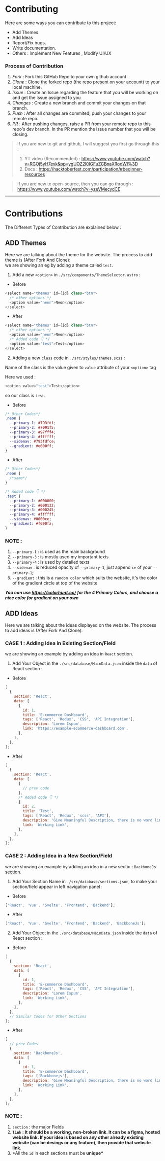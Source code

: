 # Contributing

Here are some ways you can contribute to this project:

- Add Themes
- Add Ideas
- Report/Fix bugs.
- Write documentation.
- Others : Implement New Features , Modify UI/UX

### Process of Contribution

1. _Fork_ : Fork this GitHub Repo to your own github account
2. _Clone_ : Clone the forked repo (the repo present on your account) to your local machine.
3. _Issue_ : Create an Issue regarding the feature that you will be working on and get the issue assigned to you
4. _Changes_ : Create a new branch and commit your changes on that branch.
5. _Push_ : After all changes are commited, push your changes to your remote repo.
6. _PR_ : After pushing changes, raise a PR from your remote repo to this repo's dev branch. In the PR mention the issue number that you will be closing.

> If you are new to git and github, I will suggest you first go through this :
>
> 1. YT video (Recommended) : https://www.youtube.com/watch?v=RGOj5yH7evk&pp=ygUOZ2l0IGFuZCBnaXRodWI%3D
> 2. Docs : https://hacktoberfest.com/participation/#beginner-resources

> If you are new to open-source, then you can go through : https://www.youtube.com/watch?v=yzeVMecydCE

---

# Contributions

The Different Types of Contribution are explained below :

## ADD Themes

Here we are talking about the theme for the website.
The process to add theme is (After Fork And Clone):</br>
we are showing an eg by adding a theme called `test`.

1. Add a new `<option>` in `./src/components/ThemeSelector.astro` :

- Before

```js
<select name="themes" id={id} class="btn">
  /* other options */
  <option value="neon">Neon</option>
</select>
```

- After

```js
<select name="themes" id={id} class="btn">
  /* other options */
  <option value="neon">Neon</option>
  /* Added code 👇 */
  <option value="test">Test</option>
</select>
```

2. Adding a new `class` code in `./src/styles/themes.scss` :

Name of the class is the value given to `value` attribute of your `<option>` tag

Here we used :

```js
<option value="test">Test</option>
```

so our class is `test`.

- Before

```scss
/* Other Codes*/
.neon {
  --primary-1: #793fdf;
  --primary-2: #7091f5;
  --primary-3: #97fff4;
  --primary-4: #ffffff;
  --sidenav: #793fdfce;
  --gradient: #e600ff;
}
```

- After

```scss
/* Other Codes*/
.neon {
  /*same*/
}

/* Added code 👇 */
.test {
  --primary-1: #000000;
  --primary-2: #000132;
  --primary-3: #000245;
  --primary-4: #ffffff;
  --sidenav: #0000ce;
  --gradient: #f690fa;
}
```

### NOTE :

1. `--primary-1` : is used as the main background
2. `--primary-3` : is mostly used my important texts
3. `--primary-4` : is used by detailed texts
4. `--sidenav` : is reduced opacity of `--primary-1`, just append `ce` of your `--primary-1`;
5. `--gradient` : this is a `random color` which suits the website, it's the color of the gradient circle at top of the website

_**You can use https://colorhunt.co/ for the 4 Primary Colors, and choose a nice color for gradient on your own**_

## ADD Ideas

Here we are talking about the ideas displayed on the website.
The process to add ideas is (After Fork And Clone):</br>

### **CASE 1** : Adding Idea in Existing Section/Field

we are showing an example by adding an idea in `React` section.

1. Add Your Object in the `./src/database/MainData.json` inside the `data` of React section :

- Before

```js
[
  {
    section: 'React',
    data: [
      {
        id: 1,
        title: 'E-commerce Dashboard',
        tags: ['React', 'Redux', 'CSS', 'API Integration'],
        description: 'Lorem Ispum',
        link: 'https://example-ecommerce-dashboard.com',
      },
    ],
  },
];
```

- After

```js
[
  {
    section: 'React',
    data: [
      {
        // prev code
      },
      /* Added code 👇 */
      {
        id: 2,
        title: 'Test',
        tags: ['React', 'Redux', 'scss', 'API'],
        description: 'Give Meaningful Description, there is no word limit',
        link: 'Working Link',
      },
    ],
  },
];
```

### **CASE 2** : Adding Idea in a New Section/Field

we are showing an example by adding an idea in a new sectio : `BackboneJs` section.

1. Add Your Section Name in `./src/database/sections.json`, to make your section/field appear in left navigation panel :

- Before

```js
['React', 'Vue', 'Svelte', 'Frontend', 'Backend'];
```

- After

```js
['React', 'Vue', 'Svelte', 'Frontend', 'Backend', 'BackboneJs'];
```

2. Add Your Object in the `./src/database/MainData.json` inside the `data` of React section :

- Before

```js
[
  {
    section: 'React',
    data: [
      {
        id: 1,
        title: 'E-commerce Dashboard',
        tags: ['React', 'Redux', 'CSS', 'API Integration'],
        description: 'Lorem Ispum',
        link: 'Working Link',
      },
    ],
  },
  // Similar Codes for Other Sections
];
```

- After

```js
[
  // prev Codes
  {
    section: 'BackboneJs',
    data: [
      {
        id: 1,
        title: 'E-commerce Dashboard',
        tags: ['Backbonejs'],
        description: 'Give Meaningful Description, there is no word limit',
        link: 'Working Link',
      },
    ],
  },
];
```

### NOTE :

1. `section` : the major Fields
2. **`link` : It should be a working, non-broken link. It can be a figma, hosted website link. If your idea is based on any other already existing website (can be desings or any feature), then provide that website link.**
3. \*All the `id` in each sections must be **unique\***
